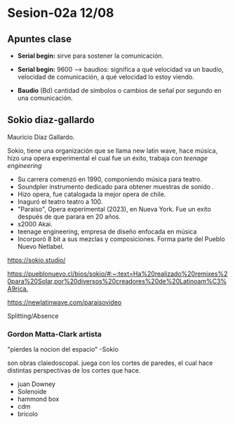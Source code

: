 # Sesion-02a 12/08

## Apuntes clase

* **Serial begin:** sirve para sostener la comunicación.

* **Serial begin:** 9600 --> baudios: significa a qué velocidad va un baudio, velocidad de comunicación, a qué velocidad lo estoy viendo.
  
* **Baudio** (Bd) cantidad de símbolos o cambios de señal por segundo en una comunicación.

## Sokio diaz-gallardo

 Mauricio Díaz Gallardo.
 
 Sokio, tiene una organización que se llama new latin wave, hace música, hizo una opera experimental el cual fue un éxito, trabaja con *teenage engineering*
 
* Su carrera comenzó en 1990, componiendo música para teatro.
* Soundpler  instrumento dedicado para obtener muestras de sonido .
* Hizo opera, fue catalogada la mejor opera de chile.
* Inaguró el teatro teatro a 100.
* "Paraíso", Opera experimental (2023), en Nueva York. Fue un exito después de que parara en 20 años.
* s2000 Akai.
* teenage engineering, empresa de diseño enfocada en música
* Incorporó 8 bit a sus mezclas y composiciones. Forma parte del Pueblo Nuevo Netlabel.


<https://sokio.studio/>

<https://pueblonuevo.cl/bios/sokio/#:~:text=Ha%20realizado%20remixes%20para%20Solar,por%20diversos%20creadores%20de%20Latinoam%C3%A9rica.>

<https://newlatinwave.com/paraisovideo>

Splitting/Absence 

### Gordon Matta-Clark artista 

"pierdes la nocion del espacio" -Sokio

son obras claiedoscopal. juega con los cortes de paredes, el cual hace distintas perspectivas de los cortes que hace.

* juan Downey
* Solenoide 
* hammond box
* cdm
* bricolo
